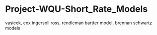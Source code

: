 # Project-WQU-Short_Rate_Models
vasicek, cox ingersoll ross, rendleman bartter model, brennan schwartz models
